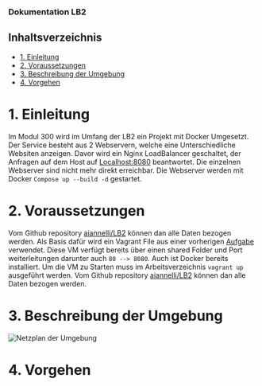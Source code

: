 ### Dokumentation LB2
## Inhaltsverzeichnis
- [1. Einleitung](#1-einleitung)
- [2. Voraussetzungen](#2-voraussetzungen)
- [3. Beschreibung der Umgebung](#3-beschreibung-der-umgebung)
- [4. Vorgehen](#4-vorgehen)

# 1. Einleitung
Im Modul 300 wird im Umfang der LB2 ein Projekt mit Docker Umgesetzt. Der Service besteht aus 2 Webservern, welche eine Unterschiedliche Websiten anzeigen. Davor wird ein Nginx LoadBalancer geschaltet, der Anfragen auf dem Host auf [Localhost:8080](localhost:8080) beantwortet. Die einzelnen Webserver sind nicht mehr direkt erreichbar. Die Webserver werden mit Docker ```Compose up --build -d``` gestartet.

# 2. Voraussetzungen
Vom Github repository [aiannelli/LB2](https://github.com/aiannelli-tbz/LB2) können dan alle Daten bezogen werden.
Als Basis dafür wird ein Vagrant File aus einer vorherigen [Aufgabe](https://gitlab.com/mbe99/docker-work) verwendet. Diese VM verfügt bereits über einen shared Folder und Port weiterleitungen darunter auch ```80 --> 8080```. Auch ist Docker bereits installiert. Um die VM zu Starten muss im Arbeitsverzeichnis ```vagrant up``` ausgeführt werden.
Vom Github repository [aiannelli/LB2](https://github.com/aiannelli-tbz/LB2) können dan alle Daten bezogen werden.

# 3. Beschreibung der Umgebung
![Netzplan der Umgebung](/docker-work-m-300/images/LB2_M184.PNG "Netzplan der Umgebung")

# 4. Vorgehen 
